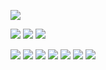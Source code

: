 ![](http://antzuhl.cn:4000/get/@TENX-S.readme)

[![](https://img.shields.io/badge/Linux-ubuntu-33aadd?style=flat-square&logo=ubuntu&logoColor=ffffff)](https://ubuntu.com/) 
[![](https://img.shields.io/badge/macOS-Catalina-292e33?style=flat-square&logo=apple&logoColor=ffffff)](https://www.apple.com/macbook-pro/)
[![](https://img.shields.io/badge/Windows_10-Pro-292e33?style=flat-square&logo=windows&logoColor=ffffff)](https://www.microsoft.com/en-us/windows/)

[![](https://img.shields.io/badge/-Rust-007396?style=flat-square&logo=Rust&logoColor=ffffff)](https://www.rust-lang.org/)
[![](https://img.shields.io/badge/-Go-007396?style=flat-square&logo=Go&logoColor=ffffff)](https://golang.org/)
[![](https://img.shields.io/badge/-C-007396?style=flat-square&logo=C&logoColor=ffffff)](https://en.wikipedia.org/wiki/C_(programming_language))
[![](https://img.shields.io/badge/-Python3-007396?style=flat-square&logo=Python&logoColor=ffffff)](https://www.python.org/)
[![](https://img.shields.io/badge/-Swift-007396?style=flat-square&logo=Swift&logoColor=ffffff)](https://swift.org/)
[![](https://img.shields.io/badge/-Ocaml-007396?style=flat-square&logo=Ocaml&logoColor=ffffff)](https://ocaml.org/)
[![](https://img.shields.io/badge/-NeoVim-007396?style=flat-square&logo=NeoVim&logoColor=ffffff)](https://neovim.io/)
